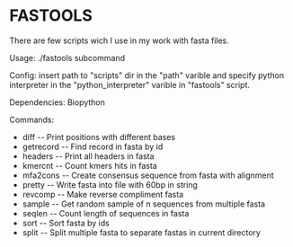 # FASTOOLS

There are few scripts wich I use in my work with fasta files.

Usage: ./fastools subcommand 

Config: insert path to "scripts" dir in the "path" varible and specify python interpreter in the "python_interpreter" varible in "fastools" script.

Dependencies: Biopython

Commands:
- diff       -- Print positions with different bases
- getrecord  -- Find record in fasta by id
- headers    -- Print all headers in fasta
- kmercnt    -- Count kmers hits in fasta
- mfa2cons   -- Create consensus sequence from fasta with alignment
- pretty     -- Write fasta into file with 60bp in string
- revcomp    -- Make reverse compliment fasta
- sample     -- Get random sample of n sequences from multiple fasta
- seqlen     -- Count length of sequences in fasta
- sort       -- Sort fasta by ids
- split      -- Split multiple fasta to separate fastas in current directory

